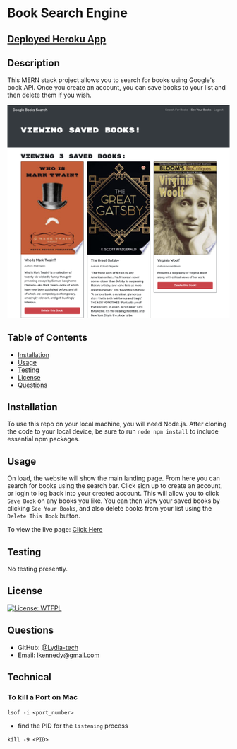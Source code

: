 # Book Search Engine 

## [Deployed Heroku App]()
  ## Description

 This MERN stack project allows you to search for books using Google's book API.  Once you create an account, you can save books to your list and then delete them if you wish.

 ![Project Image](./client/public/images/screenshot.png)
  


  ## Table of Contents
  
  * [Installation](#installation)
  * [Usage](#usage)
  * [Testing](#testing)
  * [License](#license)
  * [Questions](#questions)
  
  ## Installation

  To use this repo on your local machine, you will need Node.js.  After cloning the code to your local device, be sure to run `node npm install` to include essential npm packages.
  
  ## Usage 

On load, the website will show the main landing page.  From here you can search for books using the search bar.  Click sign up to create an account, or login to log back into your created account.  This will allow you to click `Save Book` on any books you like.  You can then view your saved books by clicking `See Your Books`, and also delete books from your list using the `Delete This Book` button.
 
To view the live page:  [Click Here](https://blooming-brushlands-06691.herokuapp.com/)

  ## Testing

  No testing presently.
  
  ## License

  [![License: WTFPL](https://img.shields.io/badge/License-WTFPL-brightgreen.svg)](http://www.wtfpl.net/about/)
  
  ## Questions
  
  * GitHub: [@Lydia-tech](https://github.com/Lydia-tech)
  * Email: lkennedy@gmail.com

## Technical
### To kill a Port on Mac
```git
lsof -i <port_number>
```
- find the PID for the `listening` process
```git
kill -9 <PID>
```